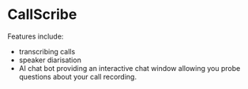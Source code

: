 <h1>CallScribe</h1>

Features include:  
* transcribing calls
* speaker diarisation
* AI chat bot providing an interactive chat window allowing you  probe questions about your call recording.
  

